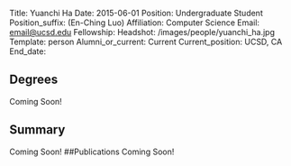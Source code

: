 Title: Yuanchi Ha
Date: 2015-06-01
Position: Undergraduate Student
Position_suffix: (En-Ching Luo)
Affiliation: Computer Science
Email: email@ucsd.edu
Fellowship:
Headshot: /images/people/yuanchi_ha.jpg
Template: person
Alumni_or_current: Current
Current_position: UCSD, CA
End_date: 
<!-- Status: draft -->

## Degrees
Coming Soon!
## Summary
Coming Soon!
##Publications
Coming Soon!